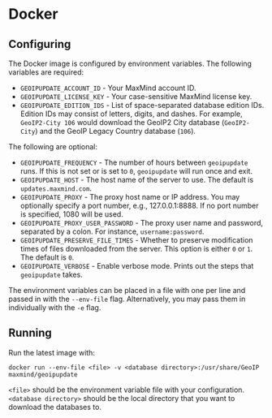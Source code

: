 # Docker

## Configuring

The Docker image is configured by environment variables. The following
variables are required:

* `GEOIPUPDATE_ACCOUNT_ID` - Your MaxMind account ID.
* `GEOIPUPDATE_LICENSE_KEY` - Your case-sensitive MaxMind license key.
* `GEOIPUPDATE_EDITION_IDS` - List of space-separated database edition IDs.
  Edition IDs may consist of letters, digits, and dashes. For example,
  `GeoIP2-City 106` would download the GeoIP2 City database
  (`GeoIP2-City`) and the GeoIP Legacy Country database (`106`).

The following are optional:

* `GEOIPUPDATE_FREQUENCY` - The number of hours between `geoipupdate` runs.
  If this is not set or is set to `0`, `geoipupdate` will run once and exit.
* `GEOIPUPDATE_HOST` - The host name of the server to use. The default is
  `updates.maxmind.com`.
* `GEOIPUPDATE_PROXY` - The proxy host name or IP address. You may optionally
  specify a port number, e.g., 127.0.0.1:8888. If no port number is specified,
  1080 will be used.
* `GEOIPUPDATE_PROXY_USER_PASSWORD` - The proxy user name and password,
  separated by a colon. For instance, `username:password`.
* `GEOIPUPDATE_PRESERVE_FILE_TIMES` - Whether to preserve modification times
  of files downloaded from the server. This option is either `0` or `1`. The
  default is `0`.
* `GEOIPUPDATE_VERBOSE` - Enable verbose mode. Prints out the steps that
  `geoipupdate` takes.

The environment variables can be placed in a file with one per line and
passed in with the `--env-file` flag. Alternatively, you may pass them in
individually with the `-e` flag.

## Running

Run the latest image with:

```
docker run --env-file <file> -v <database directory>:/usr/share/GeoIP maxmind/geoipupdate
```

`<file>` should be the environment variable file with your configuration.
`<database directory>` should be the local directory that you want to download
the databases to.
